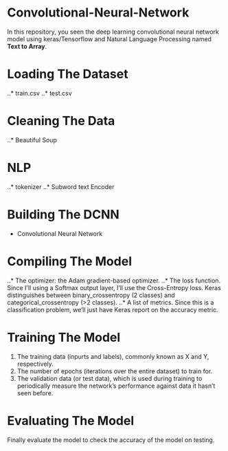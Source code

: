 # Convolutional-Neural-Network
In this repository, you seen the deep learning convolutional neural network model using keras/Tensorflow and Natural Language Processing named **Text to Array**.
# Loading The Dataset
  ..* train.csv
  ..* test.csv
# Cleaning The Data
  ..* Beautiful Soup
# NLP
  ..* tokenizer
  ..* Subword text Encoder
# Building The DCNN
  * Convolutional Neural Network
# Compiling The Model
..* The optimizer: the Adam gradient-based optimizer.
..* The loss function. Since I'll using a Softmax output layer, I’ll use the Cross-Entropy loss. Keras distinguishes between binary_crossentropy (2 classes) and categorical_crossentropy (>2 classes).
..* A list of metrics. Since this is a classification problem, we’ll just have Keras report on the accuracy metric.
# Training The Model
1. The training data (inpurts and labels), commonly known as X and Y, respectively.
2. The number of epochs (iterations over the entire dataset) to train for.
3. The validation data (or test data), which is used during training to periodically measure the network’s performance against data it hasn’t seen before.
# Evaluating The Model
Finally evaluate the model to check the accuracy of the model on testing.
